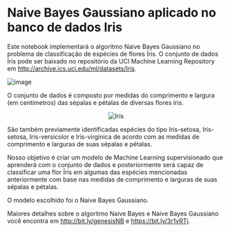 # Naive Bayes Gaussiano aplicado no banco de dados Iris
Este notebook implementará o algoritmo Naive Bayes Gaussiano no problema de classificação de espécies de flores Íris. O conjunto de dados Íris pode ser baixado no repositório da UCI Machine Learning Repository em http://archive.ics.uci.edu/ml/datasets/Iris.

![image](https://user-images.githubusercontent.com/60190660/111921983-3b43b880-8a76-11eb-9cae-04cb37c2dcc6.png)

O conjunto de dados é composto por medidas do comprimento e largura (em centímetros) das sépalas e pétalas de diversas flores íris.

<p align="center"><img src="https://raw.githubusercontent.com/ritchieng/machine-learning-dataschool/master/images/03_iris.png" alt="Iris" ></p>

São também previamente identificadas espécies do tipo Iris-setosa, Iris-setosa, Iris-versicolor e Iris-virginica de acordo com as medidas de comprimento e larguras de suas sépalas e pétalas.

Nosso objetivo é criar um modelo de Machine Learning supervisionado que aprenderá com o conjunto de dados e posteriormente será capaz de classificar uma flor Íris em algumas das espécies mencionadas anteriormente com base nas medidas de comprimento e larguras de suas sépalas e pétalas.
 
O modelo escolhido foi o Naive Bayes Gaussiano. 
 
Maiores detalhes sobre o algoritmo Naive Bayes e Naive Bayes Gaussiano você encontra em  http://bit.ly/genesisNB e https://bit.ly/3r1vRTj.

 
